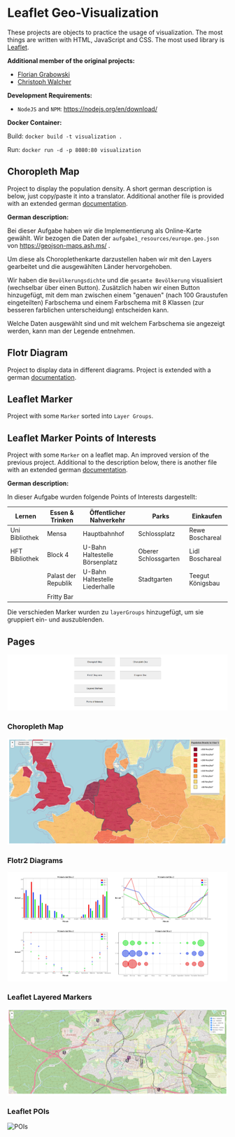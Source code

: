 # Leaflet Geo-Visualization

These projects are objects to practice the usage of visualization. The most things are written with HTML, JavaScript and
CSS. The most used library is [Leaflet](https://leafletjs.com/).

__Additional member of the original projects:__

* [Florian Grabowski](https://github.com/FlorianGrabowski)
* [Christoph Walcher](https://github.com/wiomoc)

__Development Requirements:__

* `NodeJS` and `NPM`: https://nodejs.org/en/download/

__Docker Container:__

Build: `docker build -t visualization . `

Run: `docker run -d -p 8080:80 visualization`

## Choropleth Map

Project to display the population density. A short german description is below, just copy/paste it into a translator.
Additional another file is provided with an extended german [documentation](.documentation/choropleth-map-documentation-ger.pdf).

__German description:__

Bei dieser Aufgabe haben wir die Implementierung als Online-Karte gewählt. Wir bezogen die Daten
der `aufgabe1_resources/europe.geo.json` von https://geojson-maps.ash.ms/ .

Um diese als Choroplethenkarte darzustellen haben wir mit den Layers gearbeitet und die ausgewählten Länder
hervorgehoben.

Wir haben die `Bevölkerungsdichte` und die `gesamte Bevölkerung` visualisiert (wechselbar über einen Button). Zusätzlich
haben wir einen Button hinzugefügt, mit dem man zwischen einem "genauen" (nach 100 Graustufen eingeteilten) Farbschema
und einem Farbschema mit 8 Klassen (zur besseren farblichen unterscheidung) entscheiden kann.

Welche Daten ausgewählt sind und mit welchem Farbschema sie angezeigt werden, kann man der Legende entnehmen.

## Flotr Diagram

Project to display data in different diagrams. Project is extended with a
german [documentation](.documentation/diagram-documentation-ger.pdf).

## Leaflet Marker

Project with some `Marker` sorted into `Layer Groups`.

## Leaflet Marker Points of Interests

Project with some `Marker` on a leaflet map. An improved version of the previous project. Additional to the description
below, there is another file with an extended german [documentation](.documentation/choropleth-map-documentation-ger.pdf).

__German description:__

In dieser Aufgabe wurden folgende Points of Interests dargestellt:


| Lernen         | Essen & Trinken     | Öffentlicher Nahverkehr        | Parks                | Einkaufen        |
|----------------|---------------------|--------------------------------|----------------------|------------------|
| Uni Bibliothek | Mensa               | Hauptbahnhof                   | Schlossplatz         | Rewe Boschareal  |
| HFT Bibliothek | Block 4             | U-Bahn Haltestelle Börsenplatz | Oberer Schlossgarten | Lidl Boschareal  |
|                | Palast der Republik | U-Bahn Haltestelle Liederhalle | Stadtgarten          | Teegut Königsbau |
|                | Fritty Bar          |                                |                      |                  |

Die verschieden Marker wurden zu `layerGroups` hinzugefügt, um sie gruppiert ein- und auszublenden.

## Pages

![Overview](.documentation/overview.png)

### Choropleth Map

![Choropleth Map](.documentation/choropleth.png)

### Flotr2 Diagrams

![Diagrams](.documentation/flotr2.png)

### Leaflet Layered Markers

![Layered Markers](.documentation/layers.png)

### Leaflet POIs

![POIs](.documentation/pois.png)

